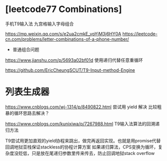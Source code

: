 


# [leetcode77 Combinations] 



















手机T9输入法 九宫格输入字母组合

https://mp.weixin.qq.com/s/e2ua2cmkE_vpYjM3j6HY0A 
https://leetcode-cn.com/problems/letter-combinations-of-a-phone-number/ 

- 普通组合问题

https://www.jianshu.com/p/5693a02bf01d 使用递归代替任意重循环




https://github.com/EricCheungSCUT/T9-Input-method-Engine


# 列表生成器


https://www.cnblogs.com/wj-1314/p/8490822.html  尝试用 yield 解决 比较粗暴的循环思路去解决？



https://www.cnblogs.com/kunixiwa/p/7267988.html
T9输入法算法的回溯递归方法

T9尝试用更加直观的yield协程来跳出，做完再返回实现。也就是用promise代替回调地狱亚栈保证stackless的协程计算方案
如果递归算法，CPS变换为循环，复杂度没贬低，只是放在尾递归参数里传来传去，防止回调地狱stack overflow












